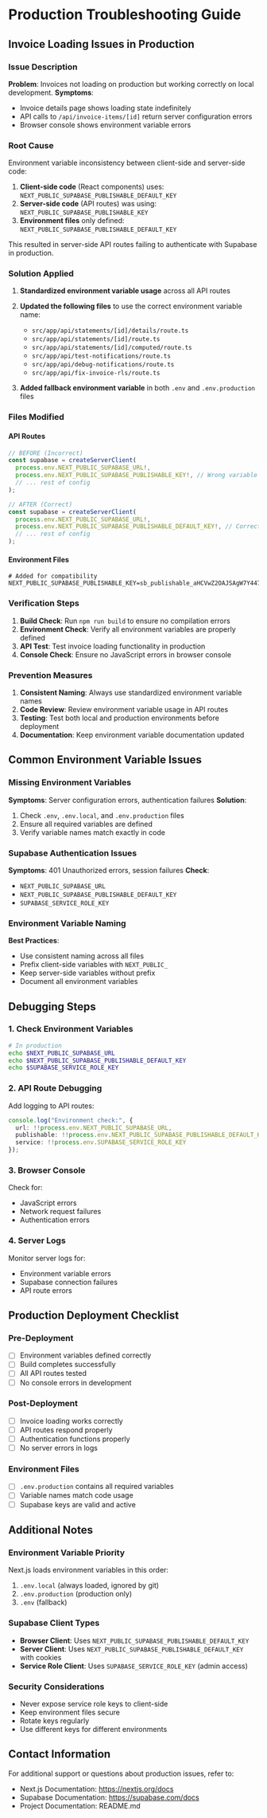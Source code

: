 # Production Troubleshooting Guide

## Invoice Loading Issues in Production

### Issue Description
**Problem**: Invoices not loading on production but working correctly on local development.
**Symptoms**: 
- Invoice details page shows loading state indefinitely
- API calls to `/api/invoice-items/[id]` return server configuration errors
- Browser console shows environment variable errors

### Root Cause
Environment variable inconsistency between client-side and server-side code:

1. **Client-side code** (React components) uses: `NEXT_PUBLIC_SUPABASE_PUBLISHABLE_DEFAULT_KEY`
2. **Server-side code** (API routes) was using: `NEXT_PUBLIC_SUPABASE_PUBLISHABLE_KEY` 
3. **Environment files** only defined: `NEXT_PUBLIC_SUPABASE_PUBLISHABLE_DEFAULT_KEY`

This resulted in server-side API routes failing to authenticate with Supabase in production.

### Solution Applied
1. **Standardized environment variable usage** across all API routes
2. **Updated the following files** to use the correct environment variable name:
   - `src/app/api/statements/[id]/details/route.ts`
   - `src/app/api/statements/[id]/route.ts`
   - `src/app/api/statements/[id]/computed/route.ts`
   - `src/app/api/test-notifications/route.ts`
   - `src/app/api/debug-notifications/route.ts`
   - `src/app/api/fix-invoice-rls/route.ts`

3. **Added fallback environment variable** in both `.env` and `.env.production` files

### Files Modified

#### API Routes
```typescript
// BEFORE (Incorrect)
const supabase = createServerClient(
  process.env.NEXT_PUBLIC_SUPABASE_URL!,
  process.env.NEXT_PUBLIC_SUPABASE_PUBLISHABLE_KEY!, // Wrong variable name
  // ... rest of config
);

// AFTER (Correct)
const supabase = createServerClient(
  process.env.NEXT_PUBLIC_SUPABASE_URL!,
  process.env.NEXT_PUBLIC_SUPABASE_PUBLISHABLE_DEFAULT_KEY!, // Correct variable name
  // ... rest of config
);
```

#### Environment Files
```env
# Added for compatibility
NEXT_PUBLIC_SUPABASE_PUBLISHABLE_KEY=sb_publishable_aHCVwZ2OAJSAgW7Y447X6Q_vb5mG2xw
```

### Verification Steps
1. **Build Check**: Run `npm run build` to ensure no compilation errors
2. **Environment Check**: Verify all environment variables are properly defined
3. **API Test**: Test invoice loading functionality in production
4. **Console Check**: Ensure no JavaScript errors in browser console

### Prevention Measures
1. **Consistent Naming**: Always use standardized environment variable names
2. **Code Review**: Review environment variable usage in API routes
3. **Testing**: Test both local and production environments before deployment
4. **Documentation**: Keep environment variable documentation updated

## Common Environment Variable Issues

### Missing Environment Variables
**Symptoms**: Server configuration errors, authentication failures
**Solution**: 
1. Check `.env`, `.env.local`, and `.env.production` files
2. Ensure all required variables are defined
3. Verify variable names match exactly in code

### Supabase Authentication Issues
**Symptoms**: 401 Unauthorized errors, session failures
**Check**:
- `NEXT_PUBLIC_SUPABASE_URL`
- `NEXT_PUBLIC_SUPABASE_PUBLISHABLE_DEFAULT_KEY`
- `SUPABASE_SERVICE_ROLE_KEY`

### Environment Variable Naming
**Best Practices**:
- Use consistent naming across all files
- Prefix client-side variables with `NEXT_PUBLIC_`
- Keep server-side variables without prefix
- Document all environment variables

## Debugging Steps

### 1. Check Environment Variables
```bash
# In production
echo $NEXT_PUBLIC_SUPABASE_URL
echo $NEXT_PUBLIC_SUPABASE_PUBLISHABLE_DEFAULT_KEY
echo $SUPABASE_SERVICE_ROLE_KEY
```

### 2. API Route Debugging
Add logging to API routes:
```typescript
console.log("Environment check:", {
  url: !!process.env.NEXT_PUBLIC_SUPABASE_URL,
  publishable: !!process.env.NEXT_PUBLIC_SUPABASE_PUBLISHABLE_DEFAULT_KEY,
  service: !!process.env.SUPABASE_SERVICE_ROLE_KEY
});
```

### 3. Browser Console
Check for:
- JavaScript errors
- Network request failures
- Authentication errors

### 4. Server Logs
Monitor server logs for:
- Environment variable errors
- Supabase connection failures
- API route errors

## Production Deployment Checklist

### Pre-Deployment
- [ ] Environment variables defined correctly
- [ ] Build completes successfully
- [ ] All API routes tested
- [ ] No console errors in development

### Post-Deployment
- [ ] Invoice loading works correctly
- [ ] API routes respond properly
- [ ] Authentication functions properly
- [ ] No server errors in logs

### Environment Files
- [ ] `.env.production` contains all required variables
- [ ] Variable names match code usage
- [ ] Supabase keys are valid and active

## Additional Notes

### Environment Variable Priority
Next.js loads environment variables in this order:
1. `.env.local` (always loaded, ignored by git)
2. `.env.production` (production only)
3. `.env` (fallback)

### Supabase Client Types
- **Browser Client**: Uses `NEXT_PUBLIC_SUPABASE_PUBLISHABLE_DEFAULT_KEY`
- **Server Client**: Uses `NEXT_PUBLIC_SUPABASE_PUBLISHABLE_DEFAULT_KEY` with cookies
- **Service Role Client**: Uses `SUPABASE_SERVICE_ROLE_KEY` (admin access)

### Security Considerations
- Never expose service role keys to client-side
- Keep environment files secure
- Rotate keys regularly
- Use different keys for different environments

## Contact Information
For additional support or questions about production issues, refer to:
- Next.js Documentation: https://nextjs.org/docs
- Supabase Documentation: https://supabase.com/docs
- Project Documentation: README.md